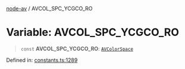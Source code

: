 [node-av](../globals.md) / AVCOL\_SPC\_YCGCO\_RO

# Variable: AVCOL\_SPC\_YCGCO\_RO

> `const` **AVCOL\_SPC\_YCGCO\_RO**: [`AVColorSpace`](../type-aliases/AVColorSpace.md)

Defined in: [constants.ts:1289](https://github.com/seydx/av/blob/f8631fc881b394300b1479f511d55cf1c370a87f/src/constants/constants.ts#L1289)
